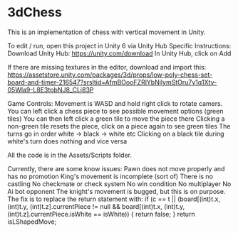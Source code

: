 # 3dChess
This is an implementation of chess with vertical movement in Unity.

To edit / run, open this project in Unity 6 via Unity Hub
Specific Instructions:
Download Unity Hub: https://unity.com/download
In Unity Hub, click on Add

If there are missing textures in the editor, download and import this: https://assetstore.unity.com/packages/3d/props/low-poly-chess-set-board-and-timer-216547?srsltid=AfmBOooFZRlYbNjlymStOru7y1q1Xtv-05Wla9-L8E3tpbNJ8_CLj83P

Game Controls:
Movement is WASD and hold right click to rotate camers. 
You can left click a chess piece to see possible movement options (green tiles)
    You can then left click a green tile to move the piece there
    Clicking a non-green tile resets the piece, click on a piece again to see green tiles
The turns go in order white -> black -> white etc
Clicking on a black tile during white's turn does nothing and vice versa

All the code is in the Assets/Scripts folder.

Currently, there are some know issues:
Pawn does not move properly and has no promotion
King's movement is incomplete (sort of)
There is no castling
No checkmate or check system
No win condition
No multiplayer
No Ai bot opponent
The knight's movement is bugged, but this is on purpose. The fix is to replace the return statement with:
        if (c == t || (board[(int)t.x, (int)t.y, (int)t.z].currentPiece != null && board[(int)t.x, (int)t.y, (int)t.z].currentPiece.isWhite == isWhite))
        {
            return false;
        }
        return isLShapedMove;